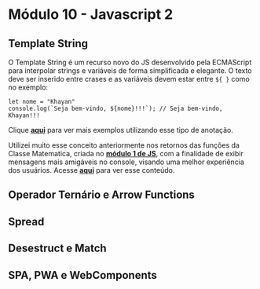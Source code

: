 # Módulo 10 - Javascript 2

## Template String

O Template String  é um recurso novo do JS desenvolvido pela ECMAScript para interpolar strings e variáveis de forma simplificada e elegante. O texto deve ser inserido entre crases e as variáveis devem estar entre `${ }` como no exemplo:

    let nome = "Khayan"
    console.log(`Seja bem-vindo, ${nome}!!!`); // Seja bem-vindo, Khayan!!!

Clique **[aqui](template-string.js)** para ver mais exemplos utilizando esse tipo de anotação.

Utilizei muito esse conceito anteriormente nos retornos das funções da Classe Matematica, criada no **[módulo 1 de JS](..\modulo-09-javascript-1)**, com a finalidade de exibir mensagens mais amigáveis no console, visando uma melhor experiência dos usuários. Acesse **[aqui](..\modulo-09-javascript-1\classe.js)** para ver esse conteúdo.

## Operador Ternário e Arrow Functions

## Spread

## Desestruct e Match

## SPA, PWA e WebComponents